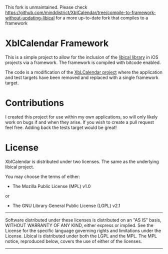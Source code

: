 This fork is unmaintained. Please check https://github.com/minddistrict/XbICalendar/tree/compile-to-framework-without-updating-libical for a more up-to-date fork that compiles to a framework

XbICalendar Framework
===========

This is a simple project to allow for the inclusion of the [libical library](XbICalendar) in iOS projects via a framework. The framework is compiled with bitcode enabled. 

The code is a modification of the [XbLCalendar project](https://github.com/libical/XbICalendar) where the application and test targets have been removed and replaced with a single framework target.

Contributions
=======

I created this project for use within my own applications, so will only likely work on bugs if and when they arise. If you wish to create a pull request feel free. Adding back the tests target would be great!

License
=======

XbICalendar is distributed under two licenses. The same as the underlying
libical project.

You may choose the terms of either:

 * The Mozilla Public License (MPL) v1.0
 
 or
 
 * The GNU Library General Public License (LGPL) v2.1

----------------------------------------------------------------------

Software distributed under these licenses is distributed on an "AS
IS" basis, WITHOUT WARRANTY OF ANY KIND, either express or
implied. See the License for the specific language governing rights
and limitations under the License.
Libical is distributed under both the LGPL and the MPL. The MPL
notice, reproduced below, covers the use of either of the licenses. 

----------------------------------------------------------------------

